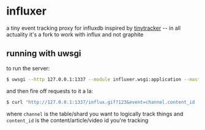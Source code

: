 # influxer

a tiny event tracking proxy for influxdb inspired by [tinytracker](https://github.com/theonion/tinytracker) -- 
in all actuality it's a fork to work with influx and not graphite


## running with uwsgi

to run the server:

```bash
$ uwsgi --http 127.0.0.1:1337 --module influxer.wsgi:application --master -H /path/to/workspace
```

and then fire off requests to it a la:

```bash
$ curl "http://127.0.0.1:1337/influx.gif?123&event=channel.content_id
```

where `channel` is the table/shard you want to logically track things and `content_id` is the content/article/video id you're tracking
